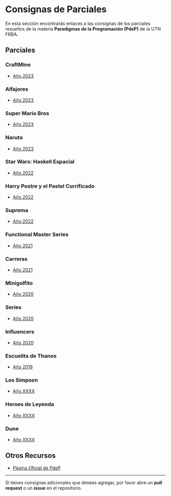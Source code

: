 # Consignas de Parciales

En esta sección encontrarás enlaces a las consignas de los parciales resueltos de la materia **Paradigmas de la Programación (PdeP)** de la UTN FRBA.

## Parciales

### CraftMine
- [Año 2023](https://docs.google.com/document/d/1i9rB5AzRswz_0Z4T1v5IgRhC3UT-d_Ib1K7LUeq5sa0/edit)

### Alfajores
- [Año 2023](https://docs.google.com/document/d/1m8gRD-gheA2fDbiDXc7-dpiymkhDQRbmzr-plL5BGuA/edit)

### Super Mario Bros
- [Año 2023](https://docs.google.com/document/d/16YC_GPPnety13jm46Y6uhlpBdv9zb7m1HgwDjfMILG0/edit#heading=h.rdm4at4lk1gl)

### Naruto
- [Año 2023](https://drive.google.com/file/d/1s91Ta3yrfcJltTG-i_2lll8kwUSMwFeh/view)

### Star Wars: Haskell Espacial
- [Año 2022](https://docs.google.com/document/d/1rbOy1rIFmBxMRhTOWvI-u097l9KatHRbqt5KBXvVSfI/edit)

### Harry Postre y el Pastel Currificado
- [Año 2022](https://docs.google.com/document/d/1jNjWDojVUCg_PtY3_0XLCbGYkEOP-Jus0_BRzGGI2_o/edit)

### Suprema
- [Año 2022](https://docs.google.com/document/d/1PZoaKXMknLCE4AF4CBemvQUrOd8kMsnirS4YHJdn26k/edit)

### Functional Master Series
- [Año 2021](https://docs.google.com/document/d/1AtD9mZGiUNEKmZ_aaWSCoNaeowLTMUhFRVHm-GZIF-w/edit)

### Carreras
- [Año 2021](https://docs.google.com/document/d/1g2Gc81R62_xAIiGF0H663ypAz1vxJybr5LDo1sj9tAU/edit#heading=h.ielqgky5ojzp)

### Minigolfito
- [Año 2020](https://docs.google.com/document/d/1LeWBI6pg_7uNFN_yzS2DVuVHvD0M6PTlG1yK0lCvQVE/edit#heading=h.wn9wma8e1ale)

### Series
- [Año 2020](https://docs.google.com/document/d/1u5fGw-Mpv3BM8cFVlc46KzdKHDx4GhhQoS31xlZpGWA/edit)

### Influencers
- [Año 2020](https://docs.google.com/document/d/1YILaWRjUUUrnwpxjtRjq3Gc4hQ82ZqguQlGm3XVmJOI/edit?hl=es)

### Escuelita de Thanos
- [Año 2019](https://docs.google.com/document/d/1IKrJkdbPyoxfHqREIfqzxpsBdANcL2g9gvs9t-IR30E/edit#heading=h.ov2zcvcgcy0t)

### Los Simpson
- [Año XXXX](https://docs.google.com/document/d/1fIdfbyhyio8K2Wx9GaEZZ5cjU8P1rY8ZzdO2p4SP4OE/edit)

### Heroes de Leyenda
- [Año XXXX](https://docs.google.com/document/d/1-99rJlDO-mZLzJMwKLThLFKEXAmziyZJEfHtYzUV0jU/edit?usp=sharing)

### Dune
- [Año XXXX](https://docs.google.com/document/d/1vfmY4xOaGVMtDCixKtA6rDugwWM86ZJaL7K5vDKcksA/edit?usp=sharing)

## Otros Recursos
- [Página Oficial de PdeP](https://www.pdep.com.ar/)

---

Si tienes consignas adicionales que desees agregar, por favor abre un **pull request** o un **issue** en el repositorio.
